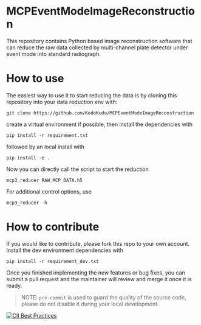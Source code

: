 # MCPEventModeImageReconstruction

This repository contains Python based image reconstruction software that can reduce the raw data collected by multi-channel plate detector under event mode into standard radiograph.

# How to use

The easiest way to use it to start reducing the data is by cloning this repository into your data reduction env with:

```
git clone https://github.com/KedoKudo/MCPEventModeImageReconstruction
```

create a virtual environment if possible, then install the dependencies with

```
pip install -r requirement.txt
```

followed by an local install with

```
pip install -e .
```

Now you can directly call the script to start the reduction

```
mcp3_reducer RAW_MCP_DATA.h5
```

For additional control options, use 

```
mcp3_reducer -h
```

# How to contribute

If you would like to contribute, please fork this repo to your own account.
Install the dev environment dependencies with

```
pip install -r requirement_dev.txt
```

Once you finished implementing the new features or bug fixes, you can submit a pull request and the maintainer will review and merge it once it is ready.

> NOTE: `pre-commit` is used to guard the quality of the source code, please do not disable it during your local development.

[![CII Best Practices](https://bestpractices.coreinfrastructure.org/projects/5147/badge)](https://bestpractices.coreinfrastructure.org/projects/5147)
